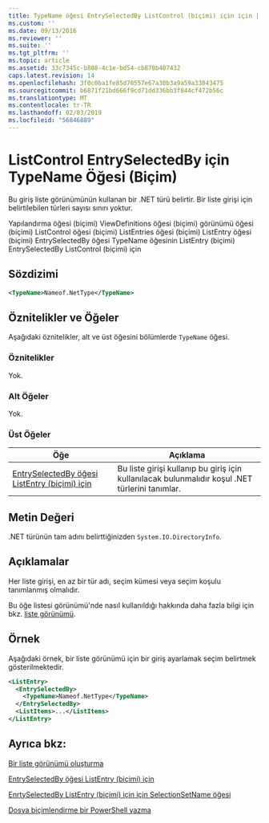 ```yaml
---
title: TypeName öğesi EntrySelectedBy ListControl (biçimi) için için | Microsoft Docs
ms.custom: ''
ms.date: 09/13/2016
ms.reviewer: ''
ms.suite: ''
ms.tgt_pltfrm: ''
ms.topic: article
ms.assetid: 33c7345c-b808-4c1e-bd54-cb870b407432
caps.latest.revision: 14
ms.openlocfilehash: 3f0c0ba1fe85d70557e67a30b3a9a59a33043475
ms.sourcegitcommit: b6871f21bd666f9cd71dd336bb3f844cf472b56c
ms.translationtype: MT
ms.contentlocale: tr-TR
ms.lasthandoff: 02/03/2019
ms.locfileid: "56846889"
---
```

# <a name="typename-element-for-entryselectedby-for-listcontrol-format"></a>ListControl EntrySelectedBy için TypeName Öğesi (Biçim)

Bu giriş liste görünümünün kullanan bir .NET türü belirtir. Bir liste girişi için belirtilebilen türleri sayısı sınırı yoktur.

Yapılandırma öğesi (biçimi) ViewDefinitions öğesi (biçimi) görünümü öğesi (biçimi) ListControl öğesi (biçimi) ListEntries öğesi (biçimi) ListEntry öğesi (biçimi) EntrySelectedBy öğesi TypeName öğesinin ListEntry (biçimi) EntrySelectedBy ListControl (biçimi) için

## <a name="syntax"></a>Sözdizimi

```xml
<TypeName>Nameof.NetType</TypeName>
```

## <a name="attributes-and-elements"></a>Öznitelikler ve Öğeler

Aşağıdaki öznitelikler, alt ve üst öğesini bölümlerde `TypeName` öğesi.

### <a name="attributes"></a>Öznitelikler

Yok.

### <a name="child-elements"></a>Alt Öğeler

Yok.

### <a name="parent-elements"></a>Üst Öğeler

|Öğe|Açıklama|
|-------------|-----------------|
|[EntrySelectedBy öğesi ListEntry (biçimi) için](./entryselectedby-element-for-listentry-for-listcontrol-format.md)|Bu liste girişi kullanıp bu giriş için kullanılacak bulunmalıdır koşul .NET türlerini tanımlar.|

## <a name="text-value"></a>Metin Değeri

.NET türünün tam adını belirttiğinizden `System.IO.DirectoryInfo`.

## <a name="remarks"></a>Açıklamalar

Her liste girişi, en az bir tür adı, seçim kümesi veya seçim koşulu tanımlanmış olmalıdır.

Bu öğe listesi görünümü'nde nasıl kullanıldığı hakkında daha fazla bilgi için bkz. [liste görünümü](./creating-a-list-view.md).

## <a name="example"></a>Örnek

Aşağıdaki örnek, bir liste görünümü için bir giriş ayarlamak seçim belirtmek gösterilmektedir.

```xml
<ListEntry>
  <EntrySelectedBy>
    <TypeName>Nameof.NetType</TypeName>
  </EntrySelectedBy>
  <ListItems>...</ListItems>
</ListEntry>
```

## <a name="see-also"></a>Ayrıca bkz:

[Bir liste görünümü oluşturma](./creating-a-list-view.md)

[EntrySelectedBy öğesi ListEntry (biçimi) için](./entryselectedby-element-for-listentry-for-listcontrol-format.md)

[EnrtySelectedBy ListEntry (biçimi) için için SelectionSetName öğesi](./selectionsetname-element-for-entryselectedby-for-listcontrol-format.md)

[Dosya biçimlendirme bir PowerShell yazma](./writing-a-powershell-formatting-file.md)
